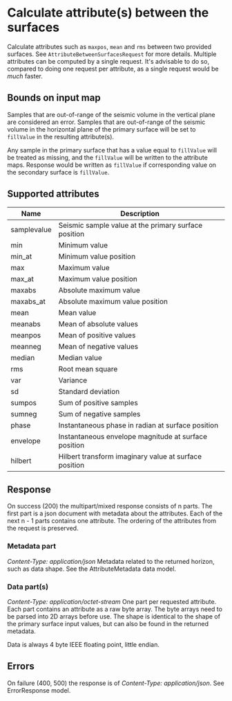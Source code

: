 # Calculate attribute(s) between the surfaces

Calculate attributes such as `maxpos`, `mean` and `rms` between two provided
surfaces. See `AttributeBetweenSurfacesRequest` for more details. Multiple
attributes can be computed by a single request. It's advisable to do so,
compared to doing one request per attribute, as a single request would be *much*
faster.

## Bounds on input map

Samples that are out-of-range of the seismic volume in the vertical plane are
considered an error. Samples that are out-of-range of the seismic volume in the
horizontal plane of the primary surface will be set to `fillValue` in the
resulting attribute(s).

Any sample in the primary surface that has a value equal to `fillValue` will be
treated as missing, and the `fillValue` will be written to the attribute maps.
Response would be written as `fillValue` if corresponding value on the secondary
surface is `fillValue`.

## Supported attributes

Name        | Description
------------|------------
samplevalue | Seismic sample value at the primary surface position
min         | Minimum value
min_at      | Minimum value position
max         | Maximum value
max_at      | Maximum value position
maxabs      | Absolute maximum value
maxabs_at   | Absolute maximum value position
mean        | Mean value
meanabs     | Mean of absolute values
meanpos     | Mean of positive values
meanneg     | Mean of negative values
median      | Median value
rms         | Root mean square
var         | Variance
sd          | Standard deviation
sumpos      | Sum of positive samples
sumneg      | Sum of negative samples
phase       | Instantaneous phase in radian at surface position
envelope    | Instantaneous envelope magnitude at surface position
hilbert     | Hilbert transform imaginary value at surface position


## Response
On success (200) the multipart/mixed response consists of n parts. The first
part is a json document with metadata about the attributes. Each of the next n -
1 parts contains one attribute. The ordering of the attributes from the request
is preserved.

### Metadata part
*Content-Type: application/json*
Metadata related to the returned horizon, such as data shape. See the
AttributeMetadata data model.

### Data part(s)
*Content-Type: application/octet-stream*
One part per requested attribute. Each part contains an attribute as a raw byte
array. The byte arrays need to be parsed into 2D arrays before use. The shape is
identical to the shape of the primary surface input values, but can also be
found in the returned metadata.

Data is always 4 byte IEEE floating point, little endian.

## Errors
On failure (400, 500) the response is of *Content-Type: application/json*. See
ErrorResponse model.
